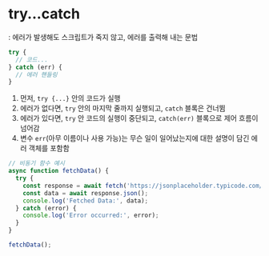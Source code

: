 # **try...catch**
: 에러가 발생해도 스크립트가 죽지 않고, 에러를 출력해 내는 문법

```javascript
try {
  // 코드...
} catch (err) {
  // 에러 핸들링
}
```
1. 먼저, `try {...}` 안의 코드가 실행
2. 에러가 없다면, `try` 안의 마지막 줄까지 실행되고, `catch` 블록은 건너뜀
3. 에러가 있다면, `try` 안 코드의 실행이 중단되고, `catch(err)` 블록으로 제어 흐름이 넘어감
4. 변수 `err`(아무 이름이나 사용 가능)는 무슨 일이 일어났는지에 대한 설명이 담긴 에러 객체를 포함함

```javascript
// 비동기 함수 예시
async function fetchData() {
  try {
    const response = await fetch('https://jsonplaceholder.typicode.com/todos/1');
    const data = await response.json();
    console.log('Fetched Data:', data);
  } catch (error) {
    console.log('Error occurred:', error);
  }
}

fetchData();
